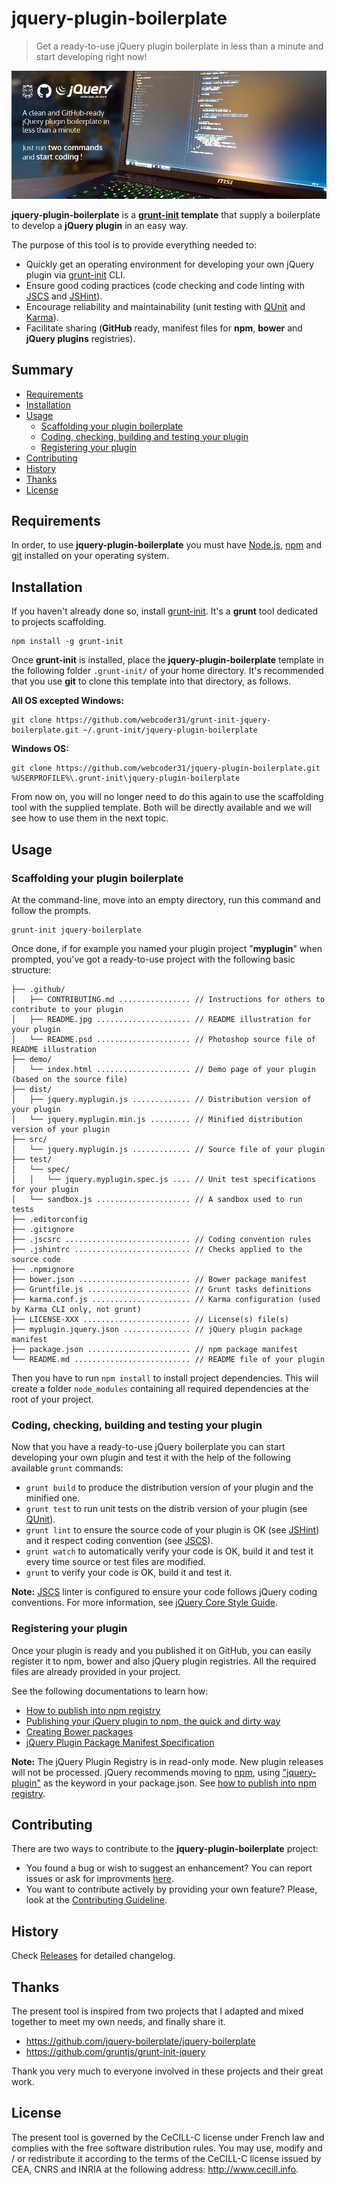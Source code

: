 # jquery-plugin-boilerplate

> Get a ready-to-use jQuery plugin boilerplate in less than a minute and start developing right now!

<!-- Link's sortcuts -->
[grunt]: http://gruntjs.com/
[grunt-init]: http://gruntjs.com/project-scaffolding
[karma]: http://karma-runner.github.io/
[QUnit]: https://qunitjs.com/
[JSHint]: http://jshint.com/
[JSCS]: http://jscs.info/

![jquery-plugin-boilerplate](./.github/README.jpg?raw=true "jquery-plugin-boilerplate")

**jquery-plugin-boilerplate** is a **[grunt-init][] template** that supply a boilerplate to develop a **jQuery plugin** in an easy way. 

The purpose of this tool is to provide everything needed to:

- Quickly get an operating environment for developing your own jQuery plugin via [grunt-init][] CLI.
- Ensure good coding practices (code checking and code linting with [JSCS][] and [JSHint][]).
- Encourage reliability and maintainability (unit testing with [QUnit][] and [Karma][]).
- Facilitate sharing (**GitHub** ready, manifest files for **npm**, **bower** and **jQuery plugins** registries).


## Summary

<!-- MarkdownTOC autolink="true" link_prefix="user-content-" uri_encoding="false" autoanchor="false" bracket="round" markdown_preview="github"-->

- [Requirements](#user-content-requirements)
- [Installation](#user-content-installation)
- [Usage](#user-content-usage)
    - [Scaffolding your plugin boilerplate](#user-content-scaffolding-your-plugin-boilerplate)
    - [Coding, checking, building and testing your plugin](#user-content-coding-checking-building-and-testing-your-plugin)
    - [Registering your plugin](#user-content-registering-your-plugin)
- [Contributing](#user-content-contributing)
- [History](#user-content-history)
- [Thanks](#user-content-thanks)
- [License](#user-content-license)

<!-- /MarkdownTOC -->


## Requirements

In order, to use **jquery-plugin-boilerplate** you must have [Node.js](https://nodejs.org), [npm](https://www.npmjs.com) and [git](https://git-scm.com/) installed on your operating system.


## Installation

If you haven't already done so, install [grunt-init][]. It's a **grunt** tool dedicated to projects scaffolding.

```
npm install -g grunt-init
```

Once **grunt-init** is installed, place the **jquery-plugin-boilerplate** template in the following folder `.grunt-init/` of your home directory. It's recommended that you use **git** to clone this template into that directory, as follows.

**All OS excepted Windows:**
```
git clone https://github.com/webcoder31/grunt-init-jquery-boilerplate.git ~/.grunt-init/jquery-plugin-boilerplate
```

**Windows OS:**
```
git clone https://github.com/webcoder31/jquery-plugin-boilerplate.git %USERPROFILE%\.grunt-init\jquery-plugin-boilerplate
```

From now on, you will no longer need to do this again to use the scaffolding tool with the supplied template. Both will be directly available and we will see how to use them in the next topic.

## Usage

### Scaffolding your plugin boilerplate

At the command-line, move into an empty directory, run this command and follow the prompts.

```
grunt-init jquery-boilerplate
```

Once done, if for example you named your plugin project "**myplugin**" when prompted, you've got a ready-to-use project with the following basic structure:

```
├── .github/
│   ├── CONTRIBUTING.md ................ // Instructions for others to contribute to your plugin
│   ├── README.jpg ..................... // README illustration for your plugin
│   └── README.psd ..................... // Photoshop source file of README illustration
├── demo/
│   └── index.html ..................... // Demo page of your plugin (based on the source file)
├── dist/
│   ├── jquery.myplugin.js ............. // Distribution version of your plugin
│   └── jquery.myplugin.min.js ......... // Minified distribution version of your plugin
├── src/
│   └── jquery.myplugin.js ............. // Source file of your plugin
├── test/
│   └── spec/
│   │   └── jquery.myplugin.spec.js .... // Unit test specifications for your plugin
│   └── sandbox.js ..................... // A sandbox used to run tests
├── .editorconfig
├── .gitignore
├── .jscsrc ............................ // Coding convention rules
├── .jshintrc .......................... // Checks applied to the source code
├── .npmignore
├── bower.json ......................... // Bower package manifest
├── Gruntfile.js ....................... // Grunt tasks definitions
├── karma.conf.js ...................... // Karma configuration (used by Karma CLI only, not grunt)
├── LICENSE-XXX ........................ // License(s) file(s)
├── myplugin.jquery.json ............... // jQuery plugin package manifest
├── package.json ....................... // npm package manifest
└── README.md .......................... // README file of your plugin
```

Then you have to run `npm install` to install project dependencies. This wiil create a folder `node_modules` containing all required dependencies at the root of your project. 


### Coding, checking, building and testing your plugin

Now that you have a ready-to-use jQuery boilerplate you can start developing your own plugin and test it with the help of the following available `grunt` commands:

- `grunt build` to produce the distribution version of your plugin and the minified one.
- `grunt test` to run unit tests on the distrib version of your plugin (see [QUnit][]).
- `grunt lint` to ensure the source code of your plugin is OK (see [JSHint][]) and it respect coding convention (see [JSCS][]).
- `grunt watch` to automatically verify your code is OK, build it and test it every time source or test files are modified.
- `grunt` to verify your code is OK, build it and test it.

**Note:** [JSCS][] linter is configured to ensure your code follows jQuery coding conventions. For more information, see [jQuery Core Style Guide](http://contribute.jquery.org/style-guide/js/).

### Registering your plugin

Once your plugin is ready and you published it on GitHub, you can easily register it to npm, bower and also jQuery plugin registries. All the required files are already provided in your project. 

See the following documentations to learn how:

- [How to publish into npm registry](https://gist.github.com/coolaj86/1318304/)
- [Publishing your jQuery plugin to npm, the quick and dirty way](http://blog.npmjs.org/post/111475741445/)
- [Creating Bower packages](https://bower.io/docs/creating-packages/)
- [jQuery Plugin Package Manifest Specification](http://plugins.jquery.com/docs/package-manifest/)

**Note:** The jQuery Plugin Registry is in read-only mode. New plugin releases will not be processed.
jQuery recommends moving to [npm](https://www.npmjs.com/), using ["jquery-plugin"](https://www.npmjs.com/browse/keyword/jquery-plugin) as the keyword in your package.json. See [how to publish into npm registry](https://gist.github.com/coolaj86/1318304).


## Contributing

There are two ways to contribute to the **jquery-plugin-boilerplate** project:

- You found a bug or wish to suggest an enhancement? You can report issues or ask for improvments [here](https://github.com/webcoder31/jquery-plugin-boilerplate/issues).
- You want to contribute actively by providing your own feature? Please, look at the [Contributing Guideline](https://github.com/webcoder31/jquery-plugin-boilerplate/blob/master/.github/CONTRIBUTING.md).


## History

Check [Releases](https://github.com/webcoder31/jquery-plugin-boilerplate/releases) for detailed changelog.


## Thanks

The present tool is inspired from two projects that I adapted and mixed together to meet my own needs, and finally share it.

- https://github.com/jquery-boilerplate/jquery-boilerplate
- https://github.com/gruntjs/grunt-init-jquery

Thank you very much to everyone involved in these projects and their great work.


## License

The present tool is governed by the CeCILL-C license under French law and complies with the free software distribution rules. You may use, modify and / or redistribute it according to the terms of the CeCILL-C license issued by CEA, CNRS and INRIA at the following address: http://www.cecill.info.
